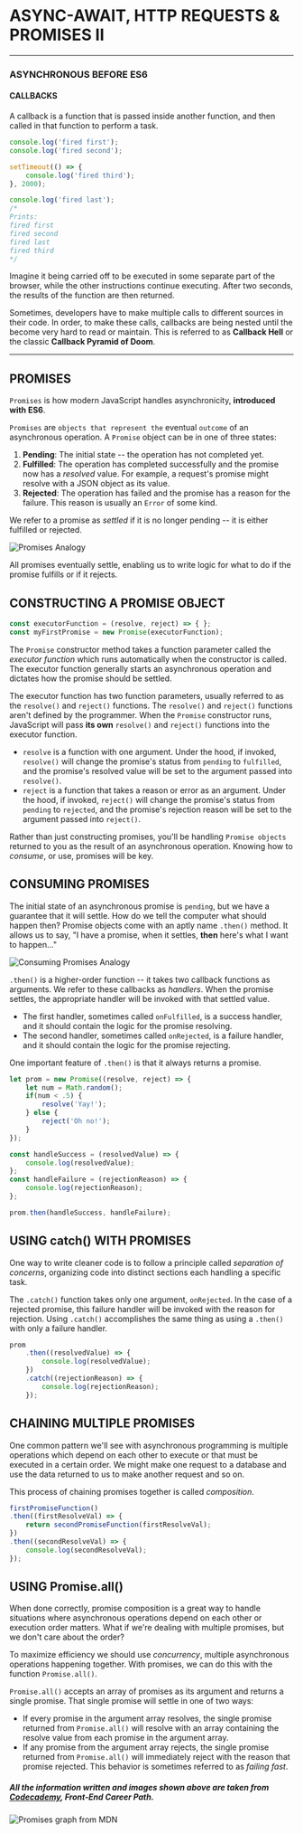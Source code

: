# ASYNC-AWAIT, HTTP REQUESTS & PROMISES II

***
### ASYNCHRONOUS BEFORE ES6

#### CALLBACKS

A callback is a function that is passed inside another function, and then called in that function to perform a task.

```javascript
console.log('fired first');
console.log('fired second');

setTimeout(() => {
    console.log('fired third');
}, 2000);

console.log('fired last');
/*
Prints:
fired first
fired second
fired last
fired third
*/
```

Imagine it being carried off to be executed in some separate part of the browser, while the other instructions continue executing. After two seconds, the results of the function are then returned.

Sometimes, developers have to make multiple calls to different sources in their code. In order, to make these calls, callbacks are being nested until the become very hard to read or maintain. This is referred to as **Callback Hell** or the classic **Callback Pyramid of Doom**.
***

## PROMISES

`Promises` is how modern JavaScript handles asynchronicity, **introduced with ES6**.

`Promises` are `objects that represent the` eventual `outcome` of an asynchronous operation. A `Promise` object can be in one of three states:

1. **Pending**: The initial state -- the operation has not completed yet.
2. **Fulfilled**: The operation has completed successfully and the promise now has a _resolved_ value. For example, a request's promise might resolve with a JSON object as its value.
3. **Rejected**: The operation has failed and the promise has a reason for the failure. This reason is usually an `Error` of some kind.

We refer to a promise as _settled_ if it is no longer pending -- it is either fulfilled or rejected.

![Promises Analogy](https://content.codecademy.com/courses/learn-javascript-promises/Art-346-01.svg "Promises Analogy")

All promises eventually settle, enabling us to write logic for what to do if the promise fulfills or if it rejects.

## CONSTRUCTING A PROMISE OBJECT

```javascript
const executorFunction = (resolve, reject) => { };
const myFirstPromise = new Promise(executorFunction);
```

The `Promise` constructor method takes a function parameter called the _executor function_ which runs automatically when the constructor is called. The executor function generally starts an asynchronous operation and dictates how the promise should be settled.

The executor function has two function parameters, usually referred to as the `resolve()` and `reject()` functions. The `resolve()` and `reject()` functions aren't defined by the programmer. When the `Promise` constructor runs, JavaScript will pass **its own** `resolve()` and `reject()` functions into the executor function.

+ `resolve` is a function with one argument. Under the hood, if invoked, `resolve()` will change the promise's status from `pending` to `fulfilled`, and the promise's resolved value will be set to the argument passed into `resolve()`.
+ `reject` is a function that takes a reason or error as an argument. Under the hood, if invoked, `reject()` will change the promise's status from `pending` to `rejected`, and the promise's rejection reason will be set to the argument passed into `reject()`.

Rather than just constructing promises, you'll be handling `Promise objects` returned to you as the result of an asynchronous operation. Knowing how to _consume_, or use, promises will be key.

## CONSUMING PROMISES

The initial state of an asynchronous promise is `pending`, but we have a guarantee that it will settle. How do we tell the computer what should happen then? Promise objects come with an aptly name `.then()` method. It allows us to say, "I have a promise, when it settles, **then** here's what I want to happen..."

![Consuming Promises Analogy](https://content.codecademy.com/courses/updated_images/Art-347_v1_Updated_1-01.svg "Consuming Promises Analogy")

`.then()` is a higher-order function -- it takes two callback functions as arguments. We refer to these callbacks as _handlers_. When the promise settles, the appropriate handler will be invoked with that settled value.

+ The first handler, sometimes called `onFulfilled`, is a success handler, and it should contain the logic for the promise resolving.
+ The second handler, sometimes called `onRejected`, is a failure handler, and it should contain the logic for the promise rejecting.

One important feature of `.then()` is that it always returns a promise.

```javascript
let prom = new Promise((resolve, reject) => {
    let num = Math.random();
    if(num < .5) {
        resolve('Yay!');
    } else {
        reject('Oh no!');
    }
});

const handleSuccess = (resolvedValue) => {
    console.log(resolvedValue);
};
const handleFailure = (rejectionReason) => {
    console.log(rejectionReason);
};

prom.then(handleSuccess, handleFailure);
```

## USING catch() WITH PROMISES

One way to write cleaner code is to follow a principle called *separation of concerns*, organizing code into distinct sections each handling a specific task.

The `.catch()` function takes only one argument, `onRejected`. In the case of a rejected promise, this failure handler will be invoked with the reason for rejection. Using `.catch()` accomplishes the same thing as using a `.then()` with only a failure handler.

```javascript
prom
    .then((resolvedValue) => {
        console.log(resolvedValue);
    })
    .catch((rejectionReason) => {
        console.log(rejectionReason);
    });
```

## CHAINING MULTIPLE PROMISES

One common pattern we'll see with asynchronous programming is multiple operations which depend on each other to execute or that must be executed in a certain order. We might make one request to a database and use the data returned to us to make another request and so on.

This process of chaining promises together is called *composition*.

```javascript
firstPromiseFunction()
.then((firstResolveVal) => {
    return secondPromiseFunction(firstResolveVal);
})
.then((secondResolveVal) => {
    console.log(secondResolveVal);
});
```

## USING Promise.all()

When done correctly, promise composition is a great way to handle situations where asynchronous operations depend on each other or execution order matters. What if we're dealing with multiple promises, but we don't care about the order?

To maximize efficiency we should use *concurrency*, multiple asynchronous operations happening together. With promises, we can do this with the function `Promise.all()`.

`Promise.all()` accepts an array of promises as its argument and returns a single promise.
That single promise will settle in one of two ways:

+ If every promise in the argument array resolves, the single promise returned from `Promise.all()` will resolve with an array containing the resolve value from each promise in the argument array.
+ If any promise from the argument array rejects, the single promise returned from `Promise.all()` will immediately reject with the reason that promise rejected. This behavior is sometimes referred to as *failing fast*.


##### _All the information written and images shown above are taken from [Codecademy](https://www.codecademy.com), **Front-End Career Path**._


![Promises graph from MDN](https://developer.mozilla.org/en-US/docs/Web/JavaScript/Reference/Global_Objects/Promise/promises.png "Promise visual graph from MDN")
